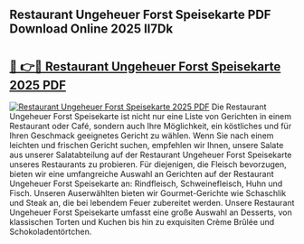 ## Restaurant Ungeheuer Forst Speisekarte PDF Download Online 2025 Il7Dk

# <h2><a href="http://gc82w2.nevu.top/?p=Restaurant+Ungeheuer+Forst+Speisekarte">🔗 👉🔴 Restaurant Ungeheuer Forst Speisekarte 2025 PDF</a></h2>

[![Restaurant Ungeheuer Forst Speisekarte 2025 PDF](https://i.imgur.com/dBaPXMq.png)](http://gc82w2.nevu.top/?p=Restaurant+Ungeheuer+Forst+Speisekarte)
Die Restaurant Ungeheuer Forst Speisekarte ist nicht nur eine Liste von Gerichten in einem Restaurant oder Café, sondern auch Ihre Möglichkeit, ein köstliches und für Ihren Geschmack geeignetes Gericht zu wählen. Wenn Sie nach einem leichten und frischen Gericht suchen, empfehlen wir Ihnen, unsere Salate aus unserer Salatabteilung auf der Restaurant Ungeheuer Forst Speisekarte unseres Restaurants zu probieren. Für diejenigen, die Fleisch bevorzugen, bieten wir eine umfangreiche Auswahl an Gerichten auf der Restaurant Ungeheuer Forst Speisekarte an: Rindfleisch, Schweinefleisch, Huhn und Fisch. Unseren Auserwählten bieten wir Gourmet-Gerichte wie Schaschlik und Steak an, die bei lebendem Feuer zubereitet werden. Unsere Restaurant Ungeheuer Forst Speisekarte umfasst eine große Auswahl an Desserts, von klassischen Torten und Kuchen bis hin zu exquisiten Crème Brûlée und Schokoladentörtchen.
